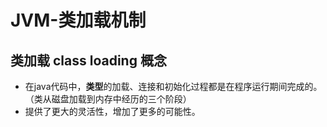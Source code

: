 # JVM-类加载机制

## 类加载 class loading 概念

- 在java代码中，**类型**的加载、连接和初始化过程都是在程序运行期间完成的。（类从磁盘加载到内存中经历的三个阶段）
- 提供了更大的灵活性，增加了更多的可能性。

